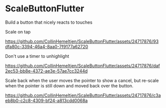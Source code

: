 # ScaleButtonFlutter
Build a button that nicely reacts to touches




Scale on tap  

https://github.com/CollinHemeltjen/ScaleButtonFlutter/assets/24717876/93dfa80c-3394-46a4-8aa0-7f9177a62720


Don't use a timer to unhighlight  

https://github.com/CollinHemeltjen/ScaleButtonFlutter/assets/24717876/daf2ec53-bb8e-4372-ae3e-57ae7cc3244d

Scale back when the user moves the pointer to show a cancel, but re-scale when the pointer is still down and moved back over the button.  

https://github.com/CollinHemeltjen/ScaleButtonFlutter/assets/24717876/c3aeb8b0-c2c8-4309-bf24-a813cdd0068a

